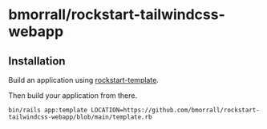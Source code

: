# bmorrall/rockstart-tailwindcss-webapp

## Installation

Build an application using [rockstart-template](https://github.com/bmorrall/rockstart-template).

Then build your application from there.

```
bin/rails app:template LOCATION=https://github.com/bmorrall/rockstart-tailwindcss-webapp/blob/main/template.rb
```
